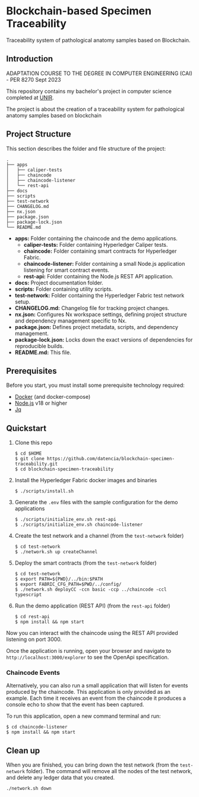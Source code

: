 # Blockchain-based Specimen Traceability

Traceability system of pathological anatomy samples based on Blockchain.

## Introduction

ADAPTATION COURSE TO THE DEGREE IN COMPUTER ENGINEERING (CAI) - PER 8270 Sept 2023

This repository contains my bachelor's project in computer science completed at [UNIR](https://www.unir.net/).

The project is about the creation of a traceability system for pathological anatomy samples based on blockchain

## Project Structure

This section describes the folder and file structure of the project:

```
.
├── apps
│   ├── caliper-tests
│   ├── chaincode
│   ├── chaincode-listener
│   └── rest-api
├── docs
├── scripts
├── test-network
├── CHANGELOG.md
├── nx.json
├── package.json
├── package-lock.json
└── README.md
```

- **apps:** Folder containing the chaincode and the demo applications.
   - **caliper-tests:** Folder containing Hyperledger Caliper tests.
   - **chaincode:** Folder containing smart contracts for Hyperledger Fabric.
   - **chaincode-listener:** Folder containing a small Node.js application listening for smart contract events.
   - **rest-api:** Folder containing the Node.js REST API application.
- **docs:** Project documentation folder.
- **scripts:** Folder containing utility scripts.
- **test-network:** Folder containing the Hyperledger Fabric test network setup.
- **CHANGELOG.md:** Changelog file for tracking project changes.
- **nx.json:** Configures Nx workspace settings, defining project structure and dependency management specific to Nx.
- **package.json:** Defines project metadata, scripts, and dependency management.
- **package-lock.json:** Locks down the exact versions of dependencies for reproducible builds.
- **README.md:** This file.

## Prerequisites

Before you start, you must install some prerequisite technology required:

- [Docker](https://www.docker.com/get-started) (and docker-compose)
- [Node.js](https://nodejs.org/en/about/) v18 or higher
- [Jq](https://jqlang.github.io/jq/)

## Quickstart

1. Clone this repo

   ```shell
   $ cd $HOME
   $ git clone https://github.com/datencia/blockchain-specimen-traceability.git
   $ cd blockchain-specimen-traceability
   ```

1. Install the Hyperledger Fabric docker images and binaries

   ```shell
   $ ./scripts/install.sh
   ```

1. Generate the `.env` files with the sample configuration for the demo applications

   ```shell
   $ ./scripts/initialize_env.sh rest-api
   $ ./scripts/initialize_env.sh chaincode-listener
   ```

1. Create the test network and a channel (from the `test-network` folder)

   ```shell
   $ cd test-network
   $ ./network.sh up createChannel
   ```

1. Deploy the smart contracts (from the `test-network` folder)

   ```shell
   $ cd test-network
   $ export PATH=${PWD}/../bin:$PATH
   $ export FABRIC_CFG_PATH=$PWD/../config/
   $ ./network.sh deployCC -ccn basic -ccp ../chaincode -ccl typescript
   ```

1. Run the demo application (REST API) (from the `rest-api` folder)

   ```shell
   $ cd rest-api
   $ npm install && npm start
   ```

Now you can interact with the chaincode using the REST API provided listening on port 3000.

Once the application is running, open your browser and navigate to `http://localhost:3000/explorer`
to see the OpenApi specification.

### Chaincode Events

Alternatively, you can also run a small application that will listen for events produced by the chaincode.
This application is only provided as an example. Each time it receives an event from the chaincode it produces a
console echo to show that the event has been captured.

To run this application, open a new command terminal and run:

```shell
$ cd chaincode-listener
$ npm install && npm start
```

## Clean up

When you are finished, you can bring down the test network (from the `test-network` folder). The command will remove all
the nodes of the test network, and delete any ledger data that you created.

```shell
./network.sh down
```
